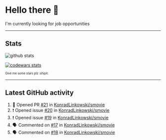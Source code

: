 # Hello there 👋
I'm currently looking for job opportunities

---

## Stats
![github stats][github stats]

[![codewars stats][codewars stats]][codewars url]

<sub><sub>Give me some stars plz :shipit:</sub></sub>

---

## Latest GitHub activity
<!--START_SECTION:activity-->
1. 💪 Opened PR [#21](https://github.com/KonradLinkowski/smovie/pull/21) in [KonradLinkowski/smovie](https://github.com/KonradLinkowski/smovie)
2. ❗️ Opened issue [#20](https://github.com/KonradLinkowski/smovie/issues/20) in [KonradLinkowski/smovie](https://github.com/KonradLinkowski/smovie)
3. ❗️ Opened issue [#19](https://github.com/KonradLinkowski/smovie/issues/19) in [KonradLinkowski/smovie](https://github.com/KonradLinkowski/smovie)
4. 🗣 Commented on [#17](https://github.com/KonradLinkowski/smovie/issues/17) in [KonradLinkowski/smovie](https://github.com/KonradLinkowski/smovie)
5. 🗣 Commented on [#18](https://github.com/KonradLinkowski/smovie/issues/18) in [KonradLinkowski/smovie](https://github.com/KonradLinkowski/smovie)
<!--END_SECTION:activity-->

[github stats]: https://github-readme-stats.vercel.app/api?username=KonradLinkowski&hide_title=true&show_icons=true&include_all_commits=true&count_private=true&disable_animations=true&theme=dark&hide_rank=true
[codewars stats]: https://codewars.com/users/KonradLinkowski/badges/large
[codewars url]: https://codewars.com/users/KonradLinkowski
